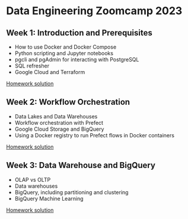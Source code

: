 # Data Engineering Zoomcamp 2023

## Week 1: Introduction and Prerequisites

- How to use Docker and Docker Compose
- Python scripting and Jupyter notebooks
- pgcli and pgAdmin for interacting with PostgreSQL
- SQL refresher
- Google Cloud and Terraform

[Homework solution](week_1_basics_n_setup)

## Week 2: Workflow Orchestration

- Data Lakes and Data Warehouses
- Workflow orchestration with Prefect
- Google Cloud Storage and BigQuery
- Using a Docker registry to run Prefect flows in Docker containers

[Homework solution](week_2_workflow_orchestration)

## Week 3: Data Warehouse and BigQuery

- OLAP vs OLTP
- Data warehouses
- BigQuery, including partitioning and clustering
- BigQuery Machine Learning

[Homework solution](week_3_data_warehouse)
